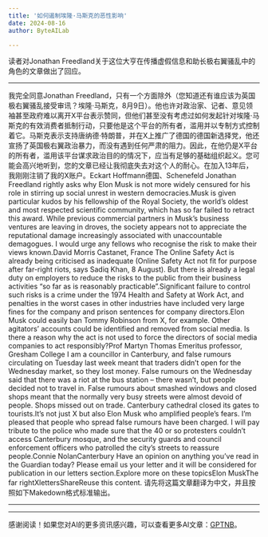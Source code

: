 ```yaml
---
title: '如何遏制埃隆·马斯克的恶性影响'
date: 2024-08-16
author: ByteAILab

---
```


读者对Jonathan Freedland关于这位大亨在传播虚假信息和助长极右翼骚乱中的角色的文章做出了回应。

---


我完全同意Jonathan Freedland，只有一个方面除外（您知道还有谁应该为英国极右翼骚乱接受审讯？埃隆·马斯克，8月9日）。他也许对政治家、记者、意见领袖甚至政府难以离开X平台表示赞同，但他们甚至没有考虑过如何发起针对埃隆·马斯克的有效消费者抵制行动，只要他是这个平台的所有者，滥用并以专制方式控制着它。马斯克表示支持唐纳德·特朗普，并在X上推广了德国的德国新选择党，他还宣扬了英国极右翼政治暴力，而没有遇到任何严肃的阻力。因此，在他仍是X平台的所有者，滥用该平台谋求政治目的的情况下，应当有足够的基础组织起义。您可能会高兴地听到，您的文章已经让我彻底失去对这个人的耐心。在加入13年后，我刚刚注销了我的X账户。Eckart Hoffmann德国、Schenefeld
Jonathan Freedland rightly asks why Elon Musk is not more widely censured for his role in stirring up social unrest in western democracies.Musk is given particular kudos by his fellowship of the Royal Society, the world’s oldest and most respected scientific community, which has so far failed to retract this award. While previous commercial partners in Musk’s business ventures are leaving in droves, the society appears not to appreciate the reputational damage increasingly associated with unaccountable demagogues. I would urge any fellows who recognise the risk to make their views known.David Morris Castanet, France The Online Safety Act is already being criticised as inadequate (Online Safety Act not fit for purpose after far-right riots, says Sadiq Khan, 8 August). But there is already a legal duty on employers to reduce the risks to the public from their business activities “so far as is reasonably practicable”.Significant failure to control such risks is a crime under the 1974 Health and Safety at Work Act, and penalties in the worst cases in other industries have included very large fines for the company and prison sentences for company directors.Elon Musk could easily ban Tommy Robinson from X, for example. Other agitators’ accounts could be identified and removed from social media. Is there a reason why the act is not used to force the directors of social media companies to act responsibly?Prof Martyn Thomas Emeritus professor, Gresham College I am a councillor in Canterbury, and false rumours circulating on Tuesday last week meant that traders didn’t open for the Wednesday market, so they lost money. False rumours on the Wednesday said that there was a riot at the bus station – there wasn’t, but people decided not to travel in. False rumours about smashed windows and closed shops meant that the normally very busy streets were almost devoid of people. Shops missed out on trade. Canterbury cathedral closed its gates to tourists.It’s not just X but also Elon Musk who amplified people’s fears. I’m pleased that people who spread false rumours have been charged. I will pay tribute to the police who made sure that the 40 or so protesters couldn’t access Canterbury mosque, and the security guards and council enforcement officers who patrolled the city’s streets to reassure people.Connie NolanCanterbury  Have an opinion on anything you’ve read in the Guardian today? Please email us your letter and it will be considered for publication in our letters section.Explore more on these topicsElon MuskThe far rightXlettersShareReuse this content. 请先将这篇文章翻译为中文，并且按照如下Makedown格式标准输出。

---
---
感谢阅读！如果您对AI的更多资讯感兴趣，可以查看更多AI文章：[GPTNB](https://gptnb.com)。